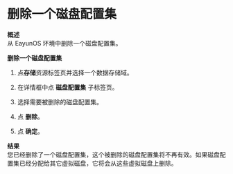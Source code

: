 # 删除一个磁盘配置集

**概述**<br/>
从 EayunOS 环境中删除一个磁盘配置集。

**删除一个磁盘配置集**

1. 点**存储**资源标签页并选择一个数据存储域。

1. 在详情框中点 **磁盘配置集** 子标签页。

1. 选择需要被删除的磁盘配置集。

1. 点 **删除**。

1. 点 **确定**。

**结果**<br/>
您已经删除了一个磁盘配置集，这个被删除的磁盘配置集将不再有效。如果磁盘配置集已经分配给其它虚拟磁盘，它将会从这些虚拟磁盘上删除。
